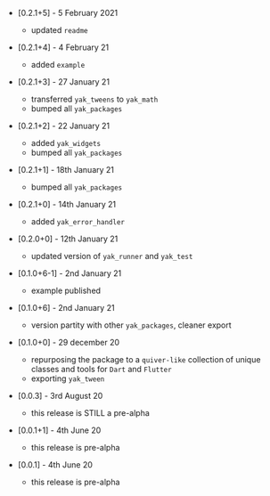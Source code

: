* [0.2.1+5] - 5 February 2021
  - updated `readme`

* [0.2.1+4] - 4 February 21
  - added `example`

* [0.2.1+3] - 27 January 21
  - transferred `yak_tweens` to `yak_math`
  - bumped all `yak_packages`

* [0.2.1+2] - 22 January 21
  - added `yak_widgets`
  - bumped all `yak_packages`

* [0.2.1+1] - 18th January 21
  - bumped all `yak_packages`

* [0.2.1+0] - 14th January 21
  - added `yak_error_handler`

* [0.2.0+0] - 12th January 21
  - updated version of `yak_runner` and `yak_test`

* [0.1.0+6-1] - 2nd January 21
  - example published 

* [0.1.0+6] - 2nd January 21
  - version partity with other `yak_packages`, cleaner export

* [0.1.0+0] - 29 december 20
  - repurposing the package to a `quiver-like` collection of unique classes and tools for `Dart` and `Flutter`
  - exporting `yak_tween`

* [0.0.3] - 3rd August 20
  - this release is STILL a pre-alpha

* [0.0.1+1] - 4th June 20
  - this release is pre-alpha

* [0.0.1] - 4th June 20
  - this release is pre-alpha